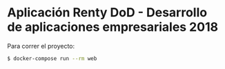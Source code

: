 # Aplicación Renty DoD - Desarrollo de aplicaciones empresariales 2018

Para correr el proyecto:
``` bash
$ docker-compose run --rm web
```
